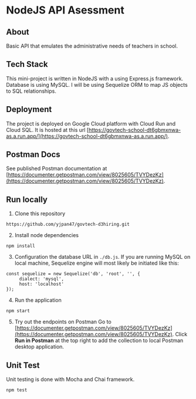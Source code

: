 # NodeJS API Asessment

## About 
Basic API that emulates the administrative needs of teachers in school.

## Tech Stack
This mini-project is written in NodeJS with a using Express.js framework.  
Database is using MySQL. I will be using Sequelize ORM to map JS objects to SQL relationships.  

## Deployment
The project is deployed on Google Cloud platform with Cloud Run and Cloud SQL. It is hosted at this url [https://govtech-school-dt6gbmxnwa-as.a.run.app/](https://govtech-school-dt6gbmxnwa-as.a.run.app/).

## Postman Docs
See published Postman documentation at [https://documenter.getpostman.com/view/8025605/TVYDezKz](https://documenter.getpostman.com/view/8025605/TVYDezKz). 

## Run locally
1. Clone this repository
```
https://github.com/yjpan47/govtech-d3hiring.git
```

2. Install node dependencies
```
npm install
```

3. Configuration the database URL in `./db.js`. If you are running MySQL on local machine, Sequelize engine will most likely be initiated like this:
```
const sequelize = new Sequelize('db', 'root', '', {
     dialect: 'mysql',
     host: 'localhost'
});
```

4. Run the application
```
npm start
```

5. Try out the endpoints on Postman 
Go to [https://documenter.getpostman.com/view/8025605/TVYDezKz](https://documenter.getpostman.com/view/8025605/TVYDezKz). Click **Run in Postman** at the top right to add the collection to local Postman desktop application.

## Unit Test
Unit testing is done with Mocha and Chai framework. 
```
npm test
```
